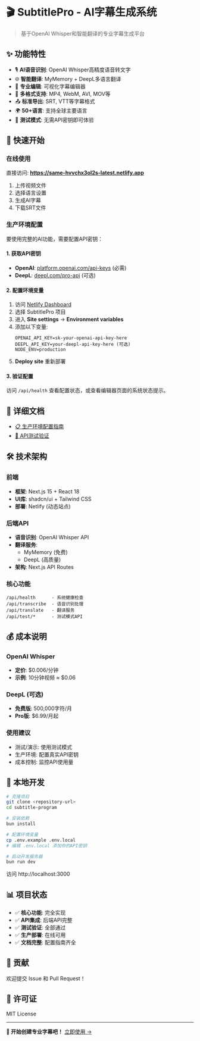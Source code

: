 # 🎬 SubtitlePro - AI字幕生成系统

> 基于OpenAI Whisper和智能翻译的专业字幕生成平台

## ✨ 功能特性

- 🎙️ **AI语音识别**: OpenAI Whisper高精度语音转文字
- 🌐 **智能翻译**: MyMemory + DeepL多语言翻译
- 📝 **专业编辑**: 可视化字幕编辑器
- 📁 **多格式支持**: MP4, WebM, AVI, MOV等
- 📤 **标准导出**: SRT, VTT等字幕格式
- 🌍 **50+语言**: 支持全球主要语言
- 🧪 **测试模式**: 无需API密钥即可体验

## 🚀 快速开始

### 在线使用
直接访问: **https://same-hvvchx3ol2s-latest.netlify.app**

1. 上传视频文件
2. 选择语言设置
3. 生成AI字幕
4. 下载SRT文件

### 生产环境配置

要使用完整的AI功能，需要配置API密钥：

#### 1. 获取API密钥
- **OpenAI**: [platform.openai.com/api-keys](https://platform.openai.com/api-keys) (必需)
- **DeepL**: [deepl.com/pro-api](https://www.deepl.com/pro-api) (可选)

#### 2. 配置环境变量
1. 访问 [Netlify Dashboard](https://app.netlify.com/)
2. 选择 SubtitlePro 项目
3. 进入 **Site settings** → **Environment variables**
4. 添加以下变量:
   ```
   OPENAI_API_KEY=sk-your-openai-api-key-here
   DEEPL_API_KEY=your-deepl-api-key-here (可选)
   NODE_ENV=production
   ```
5. **Deploy site** 重新部署

#### 3. 验证配置
访问 `/api/health` 查看配置状态，或查看编辑器页面的系统状态提示。

## 📖 详细文档

- [📋 生产环境配置指南](./PRODUCTION_SETUP.md)
- [🧪 API测试验证](./verify-production.sh)

## 🛠️ 技术架构

### 前端
- **框架**: Next.js 15 + React 18
- **UI库**: shadcn/ui + Tailwind CSS
- **部署**: Netlify (动态站点)

### 后端API
- **语音识别**: OpenAI Whisper API
- **翻译服务**:
  - MyMemory (免费)
  - DeepL (高质量)
- **架构**: Next.js API Routes

### 核心功能
```
/api/health      - 系统健康检查
/api/transcribe  - 语音识别处理
/api/translate   - 翻译服务
/api/test/*      - 测试模式API
```

## 💰 成本说明

### OpenAI Whisper
- **定价**: $0.006/分钟
- **示例**: 10分钟视频 ≈ $0.06

### DeepL (可选)
- **免费版**: 500,000字符/月
- **Pro版**: $6.99/月起

### 使用建议
- 测试/演示: 使用测试模式
- 生产环境: 配置真实API密钥
- 成本控制: 监控API使用量

## 🔧 本地开发

```bash
# 克隆项目
git clone <repository-url>
cd subtitle-program

# 安装依赖
bun install

# 配置环境变量
cp .env.example .env.local
# 编辑 .env.local 添加你的API密钥

# 启动开发服务器
bun run dev
```

访问 http://localhost:3000

## 📊 项目状态

- ✅ **核心功能**: 完全实现
- ✅ **API集成**: 后端API完整
- ✅ **测试验证**: 全部通过
- ✅ **生产部署**: 在线可用
- ✅ **文档完整**: 配置指南齐全

## 🤝 贡献

欢迎提交 Issue 和 Pull Request！

## 📄 许可证

MIT License

---

**🎉 开始创建专业字幕吧！** [立即使用 →](https://same-hvvchx3ol2s-latest.netlify.app)
